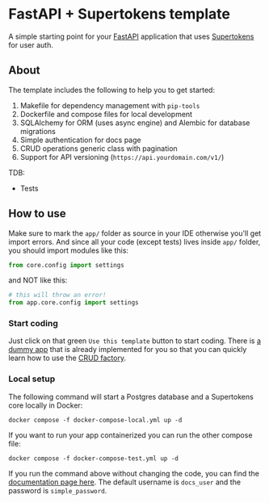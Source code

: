 # FastAPI + Supertokens template

A simple starting point for your [FastAPI](https://fastapi.tiangolo.com) application that uses
[Supertokens](https://supertokens.com) for user auth.

## About

The template includes the following to help you to get started:
1. Makefile for dependency management with `pip-tools`
2. Dockerfile and compose files for local development
3. SQLAlchemy for ORM (uses async engine) and Alembic for database migrations
4. Simple authentication for docs page
5. CRUD operations generic class with pagination
6. Support for API versioning (`https://api.yourdomain.com/v1/`)

TDB:
- Tests

## How to use

Make sure to mark the `app/` folder as source in your IDE otherwise you'll get import errors.
And since all your code (except tests) lives inside `app/` folder, you should import modules like this:
```python
from core.config import settings
```

and NOT like this:
```python
# this will throw an error!
from app.core.config import settings
```

### Start coding

Just click on that green `Use this template` button to start coding. There is [a dummy app](app/api/v1/blog_post.py) that
is already implemented for you so that you can quickly learn how to use the [CRUD factory](app/db/crud/base.py).

### Local setup

The following command will start a Postgres database and a Supertokens core locally in Docker:
```shell
docker compose -f docker-compose-local.yml up -d
```

If you want to run your app containerized you can run the other compose file:
```shell
docker compose -f docker-compose-test.yml up -d
```

If you run the command above without changing the code, you can find the
[documentation page here](http://localhost:8001/docs). The default username is `docs_user`
and the password is `simple_password`.
